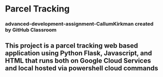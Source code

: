# Parcel Tracking
### advanced-development-assignment-CallumKirkman created by GitHub Classroom

## This project is a parcel tracking web based application using Python Flask, Javascript, and HTML that runs both on Google Cloud Services and local hosted via powershell cloud commands